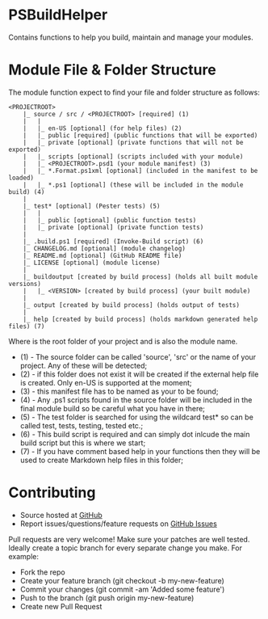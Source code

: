 # PSBuildHelper

Contains functions to help you build, maintain and manage your modules.

# Module File & Folder Structure

The module function expect to find your file and folder structure as follows:

```
<PROJECTROOT>
    |_ source / src / <PROJECTROOT> [required] (1)
    |   |
    |   |_ en-US [optional] (for help files) (2)
    |   |_ public [required] (public functions that will be exported)
    |   |_ private [optional] (private functions that will not be exported)
    |   |_ scripts [optional] (scripts included with your module)
    |   |_ <PROJECTROOT>.psd1 (your module manifest) (3)
    |   |_ *.Format.ps1xml [optional] (included in the manifest to be loaded)
    |   |_ *.ps1 [optional] (these will be included in the module build) (4)
    |
    |_ test* [optional] (Pester tests) (5)
    |   |
    |   |_ public [optional] (public function tests)
    |   |_ private [optional] (private function tests)
    |
    |_ .build.ps1 [required] (Invoke-Build script) (6)
    |_ CHANGELOG.md [optional] (module changelog)
    |_ README.md [optional] (GitHub README file)
    |_ LICENSE [optional] (module license)
    |
    |_ buildoutput [created by build process] (holds all built module versions)
    |   |_ <VERSION> [created by build process] (your built module)
    |
    |_ output [created by build process] (holds output of tests)
    |
    |_ help [created by build process] (holds markdown generated help files) (7)
```

Where <PROJECTROOT> is the root folder of your project and is also the module name.

* (1) - The source folder can be called 'source', 'src' or the name of your project. Any of these will be detected;
* (2) - if this folder does not exist it will be created if the external help file is created. Only en-US is supported at the moment;
* (3) - this manifest file has to be named as your <PROJECTROOT> to be found;
* (4) - Any .ps1 scripts found in the source folder will be included in the final module build so be careful what you have in there;
* (5) - The test folder is searched for using the wildcard test* so can be called test, tests, testing, tested etc.;
* (6) - This build script is required and can simply dot inlcude the main build script but this is where we start;
* (7) - If you have comment based help in your functions then they will be used to create Markdown help files in this folder;


# Contributing

* Source hosted at [GitHub](https://github.com/pauby/psmodulebuildhelper)
* Report issues/questions/feature requests on [GitHub Issues](https://github.com/pauby/psmodulebuildhelper/issues)

Pull requests are very welcome! Make sure your patches are well tested. Ideally create a topic branch for every separate change you make. For example:

* Fork the repo
* Create your feature branch (git checkout -b my-new-feature)
* Commit your changes (git commit -am 'Added some feature')
* Push to the branch (git push origin my-new-feature)
* Create new Pull Request
